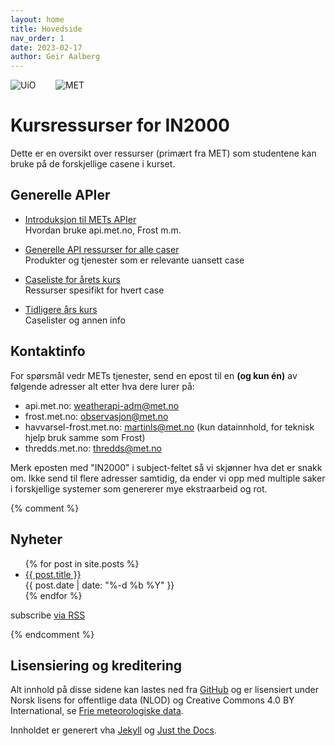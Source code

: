 ```yaml
---
layout: home
title: Hovedside
nav_order: 1
date: 2023-02-17
author: Geir Aalberg
---
```


![UiO](/images/03_uio_full_logo_no_pos.png) &nbsp;&nbsp;&nbsp;&nbsp;&nbsp;&nbsp; ![MET](/images/Met_RGB_Horisontal.jpg)

# Kursressurser for IN2000

Dette er en oversikt over ressurser (primært fra MET) som studentene kan
bruke på de forskjellige casene i kurset.

## Generelle APIer

- [Introduksjon til METs APIer](./intro)<br>
  Hvordan bruke api.met.no, Frost m.m.

- [Generelle API ressurser for alle caser](./general)<br>
  Produkter og tjenester som er relevante uansett case

- [Caseliste for årets kurs](./2024/)<br>
  Ressurser spesifikt for hvert case

- [Tidligere års kurs](./old)<br>
  Caselister og annen info

## Kontaktinfo

For spørsmål vedr METs tjenester, send en epost til en **(og kun én)** av følgende adresser alt
etter hva dere lurer på:

- api.met.no: <weatherapi-adm@met.no>
- frost.met.no: <observasjon@met.no>
- havvarsel-frost.met.no: <martinls@met.no> (kun datainnhold, for teknisk hjelp bruk samme som Frost)
- thredds.met.no: <thredds@met.no>

Merk eposten med "IN2000" i subject-feltet så vi skjønner hva det er snakk om. Ikke send til flere adresser
samtidig, da ender vi opp med multiple saker i forskjellige systemer som genererer mye ekstraarbeid og rot.

{% comment %}

## Nyheter

<ul class="post-list">
  {% for post in site.posts %}
    <li>
      <a class="post-link" href="{{ post.url | prepend: site.baseurl }}">{{ post.title }}</a><br/>
      <span class="post-meta">{{ post.date | date: "%-d %b %Y" }}</span>
    </li>
  {% endfor %}
</ul>

<p class="rss-subscribe">subscribe <a href="{{ "/feed.xml" | prepend: site.baseurl }}">via RSS</a></p>

{% endcomment %}

## Lisensiering og kreditering

Alt innhold på disse sidene kan lastes ned fra
[GitHub](https://github.com/metno/in2000/) og er lisensiert under Norsk lisens
for offentlige data (NLOD) og Creative Commons 4.0 BY International, se [Frie
meteorologiske data](https://www.met.no/frie-meteorologiske-data/lisensiering-og-kreditering).

Innholdet er generert vha [Jekyll](https://jekyllrb.com/) og [Just the
Docs](https://github.com/just-the-docs/just-the-docs).
